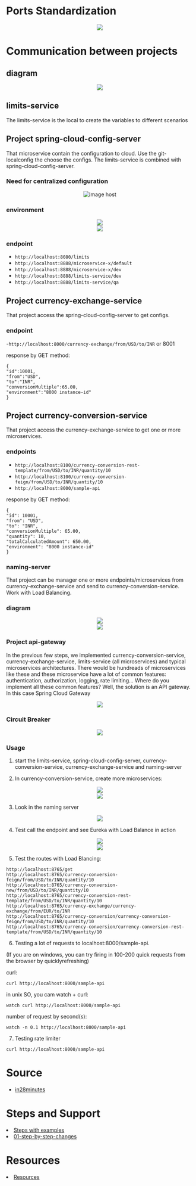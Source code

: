 # Ports Standardization

<div align="center"><img src="https://thumbs2.imgbox.com/42/29/6qovsXzK_t.png"/></div>


# Communication between projects

## diagram

<div align="center"><img src="https://thumbs2.imgbox.com/da/57/Fv0Y91PJ_t.png" /></div>

## limits-service

The limits-service is the local to create the variables to different scenarios

## Project spring-cloud-config-server

That microservice contain the configuration to cloud. Use the git-localconfig the choose the configs. The limits-service is combined with spring-cloud-config-server.

### Need for centralized configuration

<div align="center"><img src="https://thumbs2.imgbox.com/6d/fe/JDgTdTcV_t.png" alt="image host"/></div>

<div align="center"></div>

### environment

<div align="center"><img src="https://thumbs2.imgbox.com/7f/b7/pZ9wmgcy_t.png" /></div>


<div align="center"><img src="https://thumbs2.imgbox.com/96/86/kncvkFn0_t.png" /></div>

### endpoint

- ```http://localhost:8080/limits```
- ```http://localhost:8888/microservice-x/default```
- ```http://localhost:8888/microservice-x/dev```
- ```http://localhost:8888/limits-service/dev```
- ```http://localhost:8888/limits-service/qa```


## Project currency-exchange-service

That project access the spring-cloud-config-server to get configs.

### endpoint
-```http://localhost:8000/currency-exchange/from/USD/to/INR``` or 8001

response by GET method:
```
{
"id":10001,
"from":"USD",
"to":"INR",
"conversionMultiple":65.00,
"environment":"8000 instance-id"
}
```


## Project currency-conversion-service


That project access the currency-exchange-service to get one or more microservices.


### endpoints

- ```http://localhost:8100/currency-conversion-rest-template/from/USD/to/INR/quantity/10```
- ```http://localhost:8100/currency-conversion-feign/from/USD/to/INR/quantity/10 ```
- ```http://localhost:8000/sample-api```

response by GET method:

```
{
"id": 10001,
"from": "USD",
"to": "INR",
"conversionMultiple": 65.00,
"quantity": 10,
"totalCalculatedAmount": 650.00,
"environment": "8000 instance-id"
}
```

### naming-server

That project can be manager one or more endpoints/microservices from currency-exchange-service and send to currency-conversion-service. Work with Load Balancing.

### diagram

<div align="center"><img src="https://thumbs2.imgbox.com/d7/55/4wCHWfKX_t.png" /></div>


<div align="center"><img src="https://thumbs2.imgbox.com/23/6b/i71KSqCs_t.png" /></div>


### Project api-gateway

In the previous few steps, we implemented currency-conversion-service, currency-exchange-service, limits-service (all microservices) and typical microservices
architectures. There would be hundreads of microservices like these and these microservice have a lot of common features: authentication, authorization, logging,
rate limiting... Where do you implement all these common features? Well, the solution is an API gateway. In this case Spring Cloud Gateway

<div align="center"><img src="https://thumbs2.imgbox.com/99/e8/8WRfTZZJ_t.png" /></div>



### Circuit Breaker

<div align="center"><img src="https://thumbs2.imgbox.com/f4/6c/HQqSIgiF_t.png" /></div>



### Usage

1. start the limits-service, spring-cloud-config-server, currency-conversion-service, currency-exchange-service and naming-server

2. In currency-conversion-service, create more microservices:

<div align="center"><img src="https://thumbs2.imgbox.com/83/e2/STTyN52X_t.png" /></div>
<div align="center"><img src="https://thumbs2.imgbox.com/09/33/MfmDLEvy_t.png" /></div>

3. Look in the naming server

<div align="center"><img src="https://thumbs2.imgbox.com/4a/3f/88w6NpNK_t.png" /></div>

4. Test call the endpoint and see Eureka with Load Balance in action

<div align="center"><img src="https://thumbs2.imgbox.com/13/97/Q6Z8yAs4_t.png" /></div>
<div align="center"><img src="https://thumbs2.imgbox.com/b6/e9/F1BUagQZ_t.png" /></div>

5. Test the routes with Load Blancing:

```
http://localhost:8765/get
http://localhost:8765/currency-conversion-feign/from/USD/to/INR/quantity/10
http://localhost:8765/currency-conversion-new/from/USD/to/INR/quantity/10
http://localhost:8765/currency-conversion-rest-template/from/USD/to/INR/quantity/10
http://localhost:8765/currency-exchange/currency-exchange/from/EUR/to/INR
http://localhost:8765/currency-conversion/currency-conversion-feign/from/USD/to/INR/quantity/10
http://localhost:8765/currency-conversion/currency-conversion-rest-template/from/USD/to/INR/quantity/10
```

6. Testing a lot of requests to localhost:8000/sample-api. 

(If you are on windows, you can try firing in 100-200 quick requests from the browser by quicklyrefreshing)

curl:

```
curl http://localhost:8000/sample-api
```

in unix SO, you cam watch + curl:

```
watch curl http://localhost:8000/sample-api
```

number of request by second(s):

```
watch -n 0.1 http://localhost:8000/sample-api
```

7. Testing rate limiter

```
curl http://localhost:8000/sample-api
```

# Source

<ul>
  <li>
     <a href="https://github.com/in28minutes/spring-microservices-v2"> in28minutes</a>
  </li>
</ul>

# Steps and Support

<li>
     <a href="https://github.com/in28minutes/spring-microservices-v2/tree/main/02.restful-web-services">Steps with examples</a>
</li>

<li>
     <a href="https://github.com/in28minutes/spring-microservices-v2/blob/main/03.microservices/01-step-by-step-changes/microservices-v2-1.md">01-step-by-step-changes</a>
</li>


# Resources

<li>
     <a href="https://www.in28minutes.com/microservices-course-resources">Resources</a>
</li>
